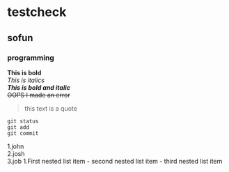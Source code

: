 # testcheck
## sofun
### programming
**This is bold**\
*This is italics*\
***This is bold and italic***\
~~OOPS I made an error~~
>this text is a quote
```
git status
git add
git commit
```
1.john\
2.josh\
3.job
1.First nested list item
    - second nested list item
     - third nested list item

